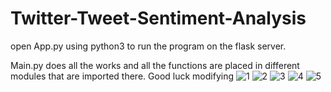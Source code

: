 # Twitter-Tweet-Sentiment-Analysis

open App.py using python3 to run the program on the flask server.

Main.py does all the works and all the functions are placed in different modules that are imported there.
Good luck modifying
![1](https://user-images.githubusercontent.com/73154390/145665950-eafbaf74-2eab-4914-bbd8-8fb2f64779a8.png)
![2](https://user-images.githubusercontent.com/73154390/145665953-37154701-7060-463c-b2b3-e314ee0838b5.png)
![3](https://user-images.githubusercontent.com/73154390/145665857-4c37425e-10c2-4baa-b8a0-cb639b78b85b.png)
![4](https://user-images.githubusercontent.com/73154390/145665858-b4b0fef5-136a-429a-83bf-fb8ba74e7203.png)
![5](https://user-images.githubusercontent.com/73154390/145665861-961f3cc5-9ac3-4178-ac05-5e86dceb7069.png)



